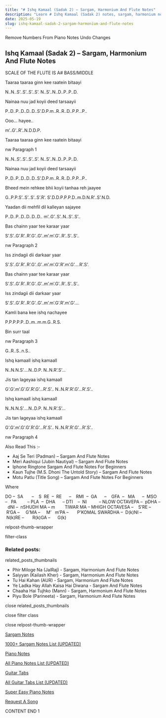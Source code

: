 ```yaml
---
title: "# Ishq Kamaal (Sadak 2) – Sargam, Harmonium And Flute Notes"
description: "Learn # Ishq Kamaal (Sadak 2) notes, sargam, harmonium notations and flute notes. Easy step-by-step tutorial for beginners."
date: 2025-05-19
slug: ishq-kamaal-sadak-2-sargam-harmonium-and-flute-notes
---
```


Remove Numbers From Piano Notes
Undo Changes



## Ishq Kamaal (Sadak 2) – Sargam, Harmonium And Flute Notes



SCALE OF THE FLUTE IS A# BASS/MIDDLE



Taaraa taaraa ginn kee raatein bitaayi



N..N..S’..S’..S’..S’. N..S’..N..D..P..P..D.



Nainaa nuu jad koyii deed tarsaayii



P..D..P..D..D..D..S’.D.P.m..R..R..D..P.P…P..



Ooo… hayee..



m’..G’..R’..N.D.D.P.



Taaraa taaraa ginn kee raatein bitaayi



nw Paragraph 1

N..N..S’..S’..S’..S’. N..S’..N..D..P..P..D.



Nainaa nuu jad koyii deed tarsaayii



P..D..P..D..D..D..S’.D.P.m..R..R..D..P.P…P..



Bheed mein rehkee bhii koyii tanhaa reh jaayee



G..P.P.S’..S’..S’..S’.R’. S’.D.D.P.P.P.D..m.D.N.R’..S’.N.D.



Yaadan dii mehfil dil kalleyan sajayee



P..D..P..D..D..D..D.. m’..G’..S’..N..S’..S’..



Bas chainn yaar tee karaar yaar



S’.S’..G’.R’..R’.G’..G’..m’.m’.G’..R’..S’..S’..

nw Paragraph 2



Iss zindagii dii darkaar yaar



S’.S’..G’.R’..R’.G’..G’..m’.m’.G’.R’.m’.G’….R’.S’.



Bas chainn yaar tee karaar yaar



S’.S’..G’.R’..R’.G’..G’..m’.m’.G’..R’..S’..S’..



Iss zindagii dii darkaar yaar



S’.S’..G’.R’..R’.G’..G’..m’.m’.G’.R’.m’.G’….



Kamli bana kee ishq nachayee



P.P.P.P.P..D..m..m.m.G..R.S.



Bin surr taal



nw Paragraph 3

G..R..S..n.S..



Ishq kamaall ishq kamaall



N..N.N.S’….N..D.P. N..N.R’.S’…



Jis tan lageyaa ishq kamaall



G’.G’.m’.G’.G’.R’.G’…R’.S’.. N..N.R’.R’.G’…R’.S’..



Ishq kamaall ishq kamaall



N..N.N.S’….N..D.P. N..N.R’.S’…



Jis tan lageyaa ishq kamaall



G’.G’.m’.G’.G’.R’.G’…R’.S’.. N..N.R’.R’.G’…R’.S’..

nw Paragraph 4



Also Read This :-





* Aaj Se Teri (Padman) – Sargam And Flute Notes
* Meri Aashiqui (Jubin Nautiyal) – Sargam And Flute Notes
* Iphone Ringtone Sargam And Flute Notes For Beginners
* Kaun Tujhe (M.S. Dhoni The Untold Story) – Sargam And Flute Notes
* Motu Patlu (Title Song) – Sargam And Flute Notes For Beginners





Where



DO –  SA       –    S  RE  –  RE      –    RMI  –  GA      –    GFA  –   MA      –  MSO  –   PA         – PLA  –  DHA      – DTI    –  NI          – NLOW OCTAVEPA –  pDHA –  dNI –  nSHUDH MA – m        TIWAR MA – MHIGH OCTAVESA –    S’RE –     R’GA –     G’MA –     M’   m’PA –       P’KOMAL SWARDHA –  D(k)NI –       N(k)RE –       R(k)GA –      G(k)

relpost-thumb-wrapper

filter-class

### Related posts:

related_posts_thumbnails

* Phir Miloge Na (JalRaj) - Sargam, Harmonium And Flute Notes
* Saiyyan (Kailash Kher) - Sargam, Harmonium And Flute Notes
* Tu Hai Kahan (AUR) - Sargam, Harmonium And Flute Notes
* Ye Ladka Hay Allah Kaisa Hai Diwana - Sargam And Flute Notes
* Chaaha Hai Tujhko (Mann) - Sargam, Harmonium And Flute Notes
* Piyu Bole (Parineeta) - Sargam, Harmonium And Flute Notes

close related_posts_thumbnails

close filter class

close relpost-thumb-wrapper

[Sargam Notes](/sargam-notes.html)

[1000+ Sargam Notes List (UPDATED)](/all-songs-list-sargam-notes.html)

[Piano Notes](/piano-notes.html)

[All Piano Notes List (UPDATED)](/all-songs-list-piano-notes.html)

[Guitar Tabs](/guitar-tabs.html)

[All Guitar Tabs List (UPDATED)](/all-songs-list-guitar-tabs.html)

[Super Easy Piano Notes](https://studywall.in/)

[Request A Song](/request-a-song.html)

CONTENT END 1

